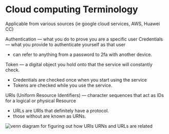 # Cloud computing Terminology

Applicable from various sources (ie google cloud services, AWS, Huawei CC)

Authentication &#8212; what you do to prove you are a specific user
Credentials &#8212; what you provide to authenticate yourself as that user

- can refer to anything from a password to 2fa with another device.

Token &#8212; a digital object you hold onto that the service will constantly check.

- Credentials are checked once when you start using the service
- Tokens are checked while you use the service.

URIs (Uniform Resource Identifiers) &#8212; character sequences that act as IDs for a logical or physical Resource

- URLs are URIs that definitely have a protocol.
- those without are known as URNs.

![venn diagram for figuring out how URIs URNs and URLs are related](https://assets.danielmiessler.com/images/68ca2654-8f07-48e6-855e-88a9e4c9f906-URL-URI-Miessler-2022.jpg)
